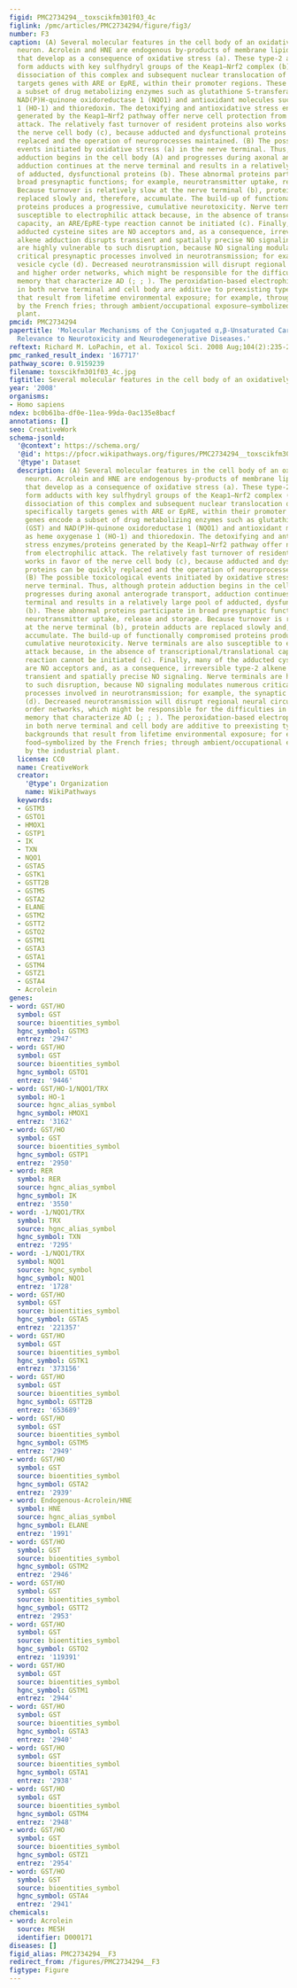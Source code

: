 ```yaml
---
figid: PMC2734294__toxscikfm301f03_4c
figlink: /pmc/articles/PMC2734294/figure/fig3/
number: F3
caption: (A) Several molecular features in the cell body of an oxidatively stressed
  neuron. Acrolein and HNE are endogenous by-products of membrane lipid peroxidation
  that develop as a consequence of oxidative stress (a). These type-2 alkenes can
  form adducts with key sulfhydryl groups of the Keap1–Nrf2 complex (b). This promotes
  dissociation of this complex and subsequent nuclear translocation of Nrf2 that specifically
  targets genes with ARE or EpRE, within their promoter regions. These genes encode
  a subset of drug metabolizing enzymes such as glutathione S-transferases (GST) and
  NAD(P)H-quinone oxidoreductase 1 (NQO1) and antioxidant molecules such as heme oxygenase
  1 (HO-1) and thioredoxin. The detoxifying and antioxidative stress enzymes/proteins
  generated by the Keap1–Nrf2 pathway offer nerve cell protection from electrophilic
  attack. The relatively fast turnover of resident proteins also works in favor of
  the nerve cell body (c), because adducted and dysfunctional proteins can be quickly
  replaced and the operation of neuroprocesses maintained. (B) The possible toxicological
  events initiated by oxidative stress (a) in the nerve terminal. Thus, although protein
  adduction begins in the cell body (A) and progresses during axonal anterograde transport,
  adduction continues at the nerve terminal and results in a relatively large pool
  of adducted, dysfunctional proteins (b). These abnormal proteins participate in
  broad presynaptic functions; for example, neurotransmitter uptake, release and storage.
  Because turnover is relatively slow at the nerve terminal (b), protein adducts are
  replaced slowly and, therefore, accumulate. The build-up of functionally compromised
  proteins produces a progressive, cumulative neurotoxicity. Nerve terminals are also
  susceptible to electrophilic attack because, in the absence of transcriptional/translational
  capacity, an ARE/EpRE-type reaction cannot be initiated (c). Finally, many of the
  adducted cysteine sites are NO acceptors and, as a consequence, irreversible type-2
  alkene adduction disrupts transient and spatially precise NO signaling. Nerve terminals
  are highly vulnerable to such disruption, because NO signaling modulates numerous
  critical presynaptic processes involved in neurotransmission; for example, the synaptic
  vesicle cycle (d). Decreased neurotransmission will disrupt regional neural circuits
  and higher order networks, which might be responsible for the difficulties in declarative
  memory that characterize AD (; ; ). The peroxidation-based electrophile burdens
  in both nerve terminal and cell body are additive to preexisting type-2 alkene backgrounds
  that result from lifetime environmental exposure; for example, through food—symbolized
  by the French fries; through ambient/occupational exposure—symbolized by the industrial
  plant.
pmcid: PMC2734294
papertitle: 'Molecular Mechanisms of the Conjugated α,β-Unsaturated Carbonyl Derivatives:
  Relevance to Neurotoxicity and Neurodegenerative Diseases.'
reftext: Richard M. LoPachin, et al. Toxicol Sci. 2008 Aug;104(2):235-249.
pmc_ranked_result_index: '167717'
pathway_score: 0.9159239
filename: toxscikfm301f03_4c.jpg
figtitle: Several molecular features in the cell body of an oxidatively stressed neuron
year: '2008'
organisms:
- Homo sapiens
ndex: bc0b61ba-df0e-11ea-99da-0ac135e8bacf
annotations: []
seo: CreativeWork
schema-jsonld:
  '@context': https://schema.org/
  '@id': https://pfocr.wikipathways.org/figures/PMC2734294__toxscikfm301f03_4c.html
  '@type': Dataset
  description: (A) Several molecular features in the cell body of an oxidatively stressed
    neuron. Acrolein and HNE are endogenous by-products of membrane lipid peroxidation
    that develop as a consequence of oxidative stress (a). These type-2 alkenes can
    form adducts with key sulfhydryl groups of the Keap1–Nrf2 complex (b). This promotes
    dissociation of this complex and subsequent nuclear translocation of Nrf2 that
    specifically targets genes with ARE or EpRE, within their promoter regions. These
    genes encode a subset of drug metabolizing enzymes such as glutathione S-transferases
    (GST) and NAD(P)H-quinone oxidoreductase 1 (NQO1) and antioxidant molecules such
    as heme oxygenase 1 (HO-1) and thioredoxin. The detoxifying and antioxidative
    stress enzymes/proteins generated by the Keap1–Nrf2 pathway offer nerve cell protection
    from electrophilic attack. The relatively fast turnover of resident proteins also
    works in favor of the nerve cell body (c), because adducted and dysfunctional
    proteins can be quickly replaced and the operation of neuroprocesses maintained.
    (B) The possible toxicological events initiated by oxidative stress (a) in the
    nerve terminal. Thus, although protein adduction begins in the cell body (A) and
    progresses during axonal anterograde transport, adduction continues at the nerve
    terminal and results in a relatively large pool of adducted, dysfunctional proteins
    (b). These abnormal proteins participate in broad presynaptic functions; for example,
    neurotransmitter uptake, release and storage. Because turnover is relatively slow
    at the nerve terminal (b), protein adducts are replaced slowly and, therefore,
    accumulate. The build-up of functionally compromised proteins produces a progressive,
    cumulative neurotoxicity. Nerve terminals are also susceptible to electrophilic
    attack because, in the absence of transcriptional/translational capacity, an ARE/EpRE-type
    reaction cannot be initiated (c). Finally, many of the adducted cysteine sites
    are NO acceptors and, as a consequence, irreversible type-2 alkene adduction disrupts
    transient and spatially precise NO signaling. Nerve terminals are highly vulnerable
    to such disruption, because NO signaling modulates numerous critical presynaptic
    processes involved in neurotransmission; for example, the synaptic vesicle cycle
    (d). Decreased neurotransmission will disrupt regional neural circuits and higher
    order networks, which might be responsible for the difficulties in declarative
    memory that characterize AD (; ; ). The peroxidation-based electrophile burdens
    in both nerve terminal and cell body are additive to preexisting type-2 alkene
    backgrounds that result from lifetime environmental exposure; for example, through
    food—symbolized by the French fries; through ambient/occupational exposure—symbolized
    by the industrial plant.
  license: CC0
  name: CreativeWork
  creator:
    '@type': Organization
    name: WikiPathways
  keywords:
  - GSTM3
  - GSTO1
  - HMOX1
  - GSTP1
  - IK
  - TXN
  - NQO1
  - GSTA5
  - GSTK1
  - GSTT2B
  - GSTM5
  - GSTA2
  - ELANE
  - GSTM2
  - GSTT2
  - GSTO2
  - GSTM1
  - GSTA3
  - GSTA1
  - GSTM4
  - GSTZ1
  - GSTA4
  - Acrolein
genes:
- word: GST/HO
  symbol: GST
  source: bioentities_symbol
  hgnc_symbol: GSTM3
  entrez: '2947'
- word: GST/HO
  symbol: GST
  source: bioentities_symbol
  hgnc_symbol: GSTO1
  entrez: '9446'
- word: GST/HO-1/NQO1/TRX
  symbol: HO-1
  source: hgnc_alias_symbol
  hgnc_symbol: HMOX1
  entrez: '3162'
- word: GST/HO
  symbol: GST
  source: bioentities_symbol
  hgnc_symbol: GSTP1
  entrez: '2950'
- word: RER
  symbol: RER
  source: hgnc_alias_symbol
  hgnc_symbol: IK
  entrez: '3550'
- word: -1/NQO1/TRX
  symbol: TRX
  source: hgnc_alias_symbol
  hgnc_symbol: TXN
  entrez: '7295'
- word: -1/NQO1/TRX
  symbol: NQO1
  source: hgnc_symbol
  hgnc_symbol: NQO1
  entrez: '1728'
- word: GST/HO
  symbol: GST
  source: bioentities_symbol
  hgnc_symbol: GSTA5
  entrez: '221357'
- word: GST/HO
  symbol: GST
  source: bioentities_symbol
  hgnc_symbol: GSTK1
  entrez: '373156'
- word: GST/HO
  symbol: GST
  source: bioentities_symbol
  hgnc_symbol: GSTT2B
  entrez: '653689'
- word: GST/HO
  symbol: GST
  source: bioentities_symbol
  hgnc_symbol: GSTM5
  entrez: '2949'
- word: GST/HO
  symbol: GST
  source: bioentities_symbol
  hgnc_symbol: GSTA2
  entrez: '2939'
- word: Endogenous-Acrolein/HNE
  symbol: HNE
  source: hgnc_alias_symbol
  hgnc_symbol: ELANE
  entrez: '1991'
- word: GST/HO
  symbol: GST
  source: bioentities_symbol
  hgnc_symbol: GSTM2
  entrez: '2946'
- word: GST/HO
  symbol: GST
  source: bioentities_symbol
  hgnc_symbol: GSTT2
  entrez: '2953'
- word: GST/HO
  symbol: GST
  source: bioentities_symbol
  hgnc_symbol: GSTO2
  entrez: '119391'
- word: GST/HO
  symbol: GST
  source: bioentities_symbol
  hgnc_symbol: GSTM1
  entrez: '2944'
- word: GST/HO
  symbol: GST
  source: bioentities_symbol
  hgnc_symbol: GSTA3
  entrez: '2940'
- word: GST/HO
  symbol: GST
  source: bioentities_symbol
  hgnc_symbol: GSTA1
  entrez: '2938'
- word: GST/HO
  symbol: GST
  source: bioentities_symbol
  hgnc_symbol: GSTM4
  entrez: '2948'
- word: GST/HO
  symbol: GST
  source: bioentities_symbol
  hgnc_symbol: GSTZ1
  entrez: '2954'
- word: GST/HO
  symbol: GST
  source: bioentities_symbol
  hgnc_symbol: GSTA4
  entrez: '2941'
chemicals:
- word: Acrolein
  source: MESH
  identifier: D000171
diseases: []
figid_alias: PMC2734294__F3
redirect_from: /figures/PMC2734294__F3
figtype: Figure
---
```

